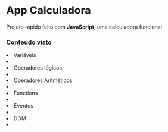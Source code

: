 # App Calculadora

Projeto rápido feito com **JavaScript**, uma calculadora funcional 

### Conteúdo visto 
<li>Variáveis<li>
<li>Operadores lógicos<li>
<li>Operadores Aritméticos<li>
<li>Functions<li>
<li>Eventos<li>
<li>DOM<li>
